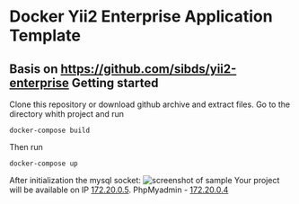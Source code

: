 Docker Yii2 Enterprise Application Template 
==============================================
Basis on <https://github.com/sibds/yii2-enterprise>
Getting started
-----
Clone this repository or download github archive and extract files. 
Go to the directory whith project and run
```
docker-compose build
```
Then run
```
docker-compose up
```
After initialization the mysql socket:
![screenshot of sample](https://github.com/turkindm/yii2-enterpise-docker/screenshots/docker.png)
Your project will be available on IP [172.20.0.5](http://172.20.0.5/). PhpMyadmin - [172.20.0.4](http://172.20.0.4/)